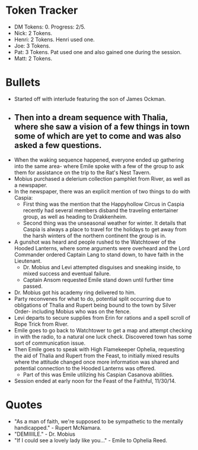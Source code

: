 
# Token Tracker 
- DM Tokens: 0. Progress: 2/5. 
- Nick: 2 Tokens.
- Henri: 2 Tokens. Henri used one.
- Joe: 3 Tokens.
- Pat: 3 Tokens. Pat used one and also gained one during the session.
- Matt: 2 Tokens. 

# Bullets
- Started off with interlude featuring the son of James Ockman.
- Then into a dream sequence with Thalia, where she saw a vision of a few things in town some of which are yet to come and was also asked a few questions.
	- 
- When the waking sequence happened, everyone ended up gathering into the same area- where Emile spoke with a few of the group to ask them for assistance on the trip to the Rat's Nest Tavern.
- Mobius purchased a delerium collection pamphlet from River, as well as a newspaper.
- In the newspaper, there was an explicit mention of two things to do with Caspia:
	- First thing was the mention that the Happyhollow Circus in Caspia recently had several members disband the traveling entertainer group, as well as heading to Drakkenheim.
	- Second thing was the unseasonal weather for winter. It details that Caspia is always a place to travel for the holidays to get away from the harsh winters of the northern continent the group is in.
- A gunshot was heard and people rushed to the Watchtower of the Hooded Lanterns, where some arguments were overheard and the Lord Commander ordered Captain Lang to stand down, to have faith in the Lieutenant.
	- Dr. Mobius and Levi attempted disguises and sneaking inside, to mixed success and eventual failure.
	- Captain Ansom requested Emile stand down until further time passed.
- Dr. Mobius got his academy ring delivered to him.
- Party reconvenes for what to do, potential split occurring due to obligations of Thalia and Rupert being bound to the town by Silver Order- including Mobius who was on the fence.
- Levi departs to secure supplies from Erin for rations and a spell scroll of Rope Trick from River. 
- Emile goes to go back to Watchtower to get a map and attempt checking in with the radio, to a natural one luck check. Discovered town has some sort of communication issue.
- Then Emile goes to speak with High Flamekeeper Ophelia, requesting the aid of Thalia and Rupert from the Feast, to initially mixed results where the attitude changed once more information was shared and potential connection to the Hooded Lanterns was offered.
	- Part of this was Emile utilizing his Caspian Casanova abilities.
- Session ended at early noon for the Feast of the Faithful, 11/30/14.
# Quotes
- "As a man of faith, we're supposed to be sympathetic to the mentally handicapped." - Rupert McNamara.
- "DEMIIIILE." - Dr. Mobius
- "If I could see a lovely lady like you..." - Emile to Ophelia Reed.